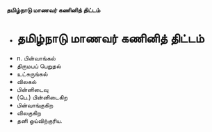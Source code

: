 **தமிழ்நாடு மாணவர் கணினித் திட்டம்**
- # தமிழ்நாடு மாணவர் கணினித் திட்டம்
- n. பின்வாங்கல்
- திருமபப் பெறுதல்
- உட்சுருங்கல்
- விலகல்
- பின்னிடைவு
- (பெ.) பின்னிடைகிற
- பின்வாங்குகிற
- விலகுகிற
- தனி ஓய்விற்குரிய.

